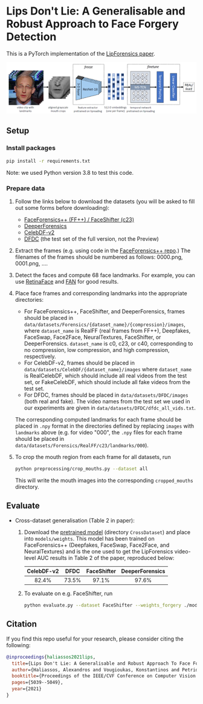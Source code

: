 # Lips Don't Lie: A Generalisable and Robust Approach to Face Forgery Detection
This is a PyTorch implementation of the [LipForensics paper](https://arxiv.org/abs/2012.07657).

![Model Overview](models/model_overview.png)

## Setup
### Install packages
```bash
pip install -r requirements.txt
```

Note: we used Python version 3.8 to test this code.
### Prepare data
1. Follow the links below to download the datasets (you will be asked to fill out some forms before downloading):
    * [FaceForensics++ (FF++) / FaceShifter (c23)](https://github.com/ondyari/FaceForensics) 
    * [DeeperForensics](https://github.com/EndlessSora/DeeperForensics-1.0)
    * [CelebDF-v2](https://github.com/yuezunli/celeb-deepfakeforensics)
    * [DFDC](https://ai.facebook.com/datasets/dfdc/) (the test set of the full version, not the Preview)
2. Extract the frames (e.g. using code in the [FaceForensics++ repo](https://github.com/ondyari/FaceForensics/blob/master/dataset/extract_compressed_videos.py).)
The filenames of the frames should be numbered as follows: 0000.png, 0001.png, ....
3. Detect the faces and compute 68 face landmarks. For example, you can use [RetinaFace](https://github.com/biubug6/Pytorch_Retinaface) and [FAN](https://github.com/1adrianb/face-alignment) for good results. 

4. Place face frames and corresponding landmarks into the appropriate directories:
    * For FaceForensics++, FaceShifter, and DeeperForensics, frames should be 
    placed in `data/datasets/Forensics/{dataset_name}/{compression}/images`, where `dataset_name` is RealFF (real frames from FF++),
    Deepfakes, FaceSwap, Face2Face, NeuralTextures, FaceShifter, or DeeperForensics. `dataset_name` is c0, c23, or c40, corresponding 
    to no compression, low compression, and high compression, respectively.
    * For CelebDF-v2, frames should
    be placed in `data/datasets/CelebDF/{dataset_name}/images` where `dataset_name` is RealCelebDF, which should 
    include all real videos from the test set, or FakeCelebDF, which should include all fake videos from the test set. 
    * For DFDC,
    frames should be placed in `data/datasets/DFDC/images` (both real and fake). The video names from the test set we used in
    our experiments are given in `data/datasets/DFDC/dfdc_all_vids.txt`. 
    
    The corresponding computed landmarks for each frame
    should be placed in `.npy` format in the directories defined by replacing `images` with `landmarks` above 
    (e.g. for video "000", the `.npy` files for each frame should be placed in `data/datasets/Forensics/RealFF/c23/landmarks/000`).
5. To crop the mouth region from each frame for all datasets, run
    ```bash
   python preprocessing/crop_mouths.py --dataset all
    ```
    This will write the mouth images into the corresponding `cropped_mouths` directory. 
    
## Evaluate
* Cross-dataset generalisation (Table 2 in paper):
    1. Download the [pretrained model](https://drive.google.com/file/d/1wfZnxZpyNd5ouJs0LjVls7zU0N_W73L7/view?usp=sharing)
    (directory `CrossDataset`) and place into `models/weights`. This model has been trained on FaceForensics++
    (Deepfakes, FaceSwap, Face2Face, and NeuralTextures) and is the one used to get the LipForensics video-level AUC 
    results in Table 2 of the paper, reproduced below:
        
        CelebDF-v2 | DFDC | FaceShifter | DeeperForensics
        :------------: | :-------------: | :-------------: | :-------------:
        82.4% | 73.5% | 97.1% | 97.6%
        
    2. To evaluate on e.g. FaceShifter, run
        ```bash
        python evaluate.py --dataset FaceShifter --weights_forgery ./models/weights/lipforensics_ff.pth
        ```

## Citation
If you find this repo useful for your research, please consider citing the following:
```bibtex
@inproceedings{haliassos2021lips,
  title={Lips Don't Lie: A Generalisable and Robust Approach To Face Forgery Detection},
  author={Haliassos, Alexandros and Vougioukas, Konstantinos and Petridis, Stavros and Pantic, Maja},
  booktitle={Proceedings of the IEEE/CVF Conference on Computer Vision and Pattern Recognition},
  pages={5039--5049},
  year={2021}
}
```
